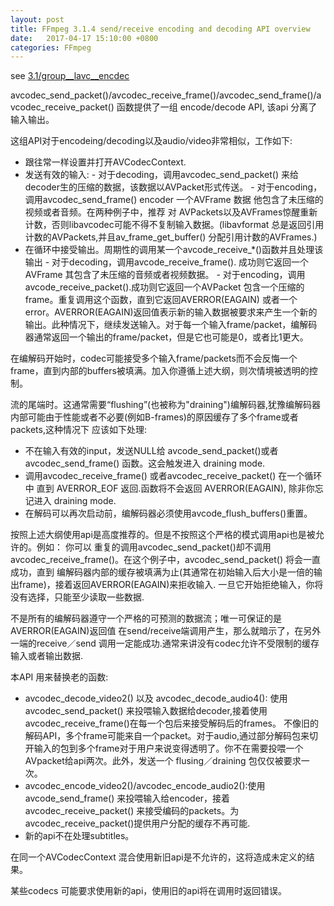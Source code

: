 ```yaml
---
layout: post
title: FFmpeg 3.1.4 send/receive encoding and decoding API overview
date:   2017-04-17 15:10:00 +0800
categories: FFmpeg
---
```


see [3.1/group__lavc__encdec](https://ffmpeg.org/doxygen/3.1/group__lavc__encdec.html)

avcodec_send_packet()/avcodec_receive_frame()/avcodec_send_frame()/avcodec_receive_packet() 函数提供了一组 encode/decode API, 该api 分离了输入输出。

这组API对于encodeing/decoding以及audio/video非常相似，工作如下:
- 跟往常一样设置并打开AVCodecContext.
- 发送有效的输入:
        - 对于decoding，调用avcodec_send_packet() 来给decoder生的压缩的数据，该数据以AVPacket形式传送。
        - 对于encoding，调用avcodec_send_frame() encoder
        一个AVFrame 数据 他包含了未压缩的视频或者音频。在两种例子中，推荐 对 AVPackets以及AVFrames惊醒重新计数，否则libavcodec可能不得不复制输入数据。(libavformat 总是返回引用计数的AVPackets,并且av_frame_get_buffer() 分配引用计数的AVFrames.)
- 在循环中接受输出。周期性的调用某一个avcode_receive_*()函数并且处理该输出
        - 对于decoding，调用avcode_receive_frame(). 成功则它返回一个AVFrame 其包含了未压缩的音频或者视频数据。
        - 对于encoding，调用avcode_receive_packet().成功则它返回一个AVPacket 包含一个压缩的frame。重复调用这个函数，直到它返回AVERROR(EAGAIN) 或者一个error。AVERROR(EAGAIN)返回值表示新的输入数据被要求来产生一个新的输出。此种情况下，继续发送输入。对于每一个输入frame/packet，编解码器通常返回一个输出的frame/packet，但是它也可能是0，或者比1更大。


在编解码开始时，codec可能接受多个输入frame/packets而不会反悔一个frame，直到内部的buffers被填满。加入你遵循上述大纲，则次情境被透明的控制。

流的尾端时。这通常需要“flushing”(也被称为"draining")编解码器,犹豫编解码器内部可能由于性能或者不必要(例如B-frames)的原因缓存了多个frame或者packets,这种情况下 应该如下处理:
- 不在输入有效的input，发送NULL给 avcode_send_packet()或者
avcodec_send_frame() 函数。这会触发进入 draining mode.
- 调用avcodec_receive_frame() 或者avcodec_receive_packet() 在一个循环中 直到 AVERROR_EOF 返回.函数将不会返回 AVERROR(EAGAIN), 除非你忘记进入 draining mode.
- 在解码可以再次启动前，编解码器必须使用avcode_flush_buffers()重置。

按照上述大纲使用api是高度推荐的。但是不按照这个严格的模式调用api也是被允许的。例如： 你可以 重复的调用avcodec_send_packet()却不调用avcodec_receive_frame()。在这个例子中，avcodec_send_packet() 将会一直成功，直到 编解码器内部的缓存被填满为止(其通常在初始输入后大小是一倍的输出frame)，接着返回AVERROR(EAGAIN)来拒收输入. 一旦它开始拒绝输入，你将没有选择，只能至少读取一些数据.

不是所有的编解码器遵守一个严格的可预测的数据流；唯一可保证的是AVERROR(EAGAIN)返回值 在send/receive端调用产生，那么就暗示了，在另外一端的receive／send 调用一定能成功.通常来讲没有codec允许不受限制的缓存输入或者输出数据.

本API 用来替换老的函数:
- avcodec_decode_video2() 以及 avcodec_decode_audio4(): 使用avcodec_send_packet() 来投喂输入数据给decoder,接着使用avcodec_receive_frame()在每一个包后来接受解码后的frames。
不像旧的解码API，多个frame可能来自一个packet。对于audio,通过部分解码包来切开输入的包到多个frame对于用户来说变得透明了。你不在需要投喂一个AVpacket给api两次。此外，发送一个 flusing／draining 包仅仅被要求一次。
- avcodec_encode_video2()/avcodec_encode_audio2():使用avcode_send_frame() 来投喂输入给encoder，接着avcodec_receive_packet() 来接受编码的packets。为avcodec_receive_packet()提供用户分配的缓存不再可能.
- 新的api不在处理subtitles。

在同一个AVCodecContext 混合使用新旧api是不允许的，这将造成未定义的结果。

某些codecs 可能要求使用新的api，使用旧的api将在调用时返回错误。